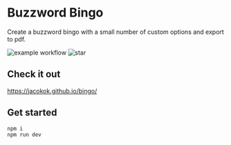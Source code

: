 # Buzzword Bingo

Create a buzzword bingo with a small number of custom options and export to pdf.

![example workflow](https://github.com/jacokok/bingo/actions/workflows/main.yml/badge.svg)
![star](https://img.shields.io/github/stars/jacokok/bingo?style=social&label=Star)

## Check it out

https://jacokok.github.io/bingo/

## Get started

```bash
npm i
npm run dev
```
